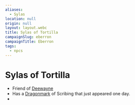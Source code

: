 ```yaml
---
aliases:
  - Sylas
location: null
origin: null
layout: layout.webc
title: Sylas of Tortilla
campaignSlug: eberron
campaignTitle: Eberron
tags:
  - npcs
---
```

# Sylas of Tortilla

- Friend of [Deewayne](npcs/deewayne.md)
- Has a [Dragonmark](other/dragonmarks.md) of Scribing that just appeared one day.
- 
